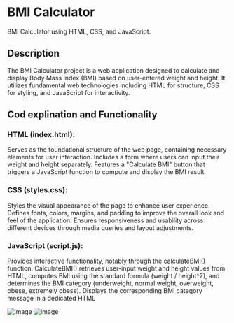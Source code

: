 # BMI Calculator

BMI Calculator using HTML, CSS, and JavaScript.

## Description

The BMI Calculator project is a web application designed to calculate and display Body Mass Index (BMI) based on user-entered weight and height. It utilizes fundamental web technologies including HTML for structure, CSS for styling, and JavaScript for interactivity.

## Cod explination and Functionality

### HTML (index.html):

Serves as the foundational structure of the web page, containing necessary elements for user interaction.
Includes a form where users can input their weight and height separately.
Features a "Calculate BMI" button that triggers a JavaScript function to compute and display the BMI result.

### CSS (styles.css):

Styles the visual appearance of the page to enhance user experience.
Defines fonts, colors, margins, and padding to improve the overall look and feel of the application.
Ensures responsiveness and usability across different devices through media queries and layout adjustments.

### JavaScript (script.js):

Provides interactive functionality, notably through the calculateBMI() function.
CalculateBMI() retrieves user-input weight and height values from HTML, computes BMI using the standard formula (weight / height^2), and determines the BMI category (underweight, normal weight, overweight, obese, extremely obese).
Displays the corresponding BMI category message in a dedicated HTML <div>
![image](https://github.com/MihaiPopescu31/BMI-Calculator/assets/138394009/48cb659b-3f45-400a-87a8-198969d28679)
![image](https://github.com/MihaiPopescu31/BMI-Calculator/assets/138394009/6b89649c-5f9b-477a-b4d6-412bb98dbaf4)



